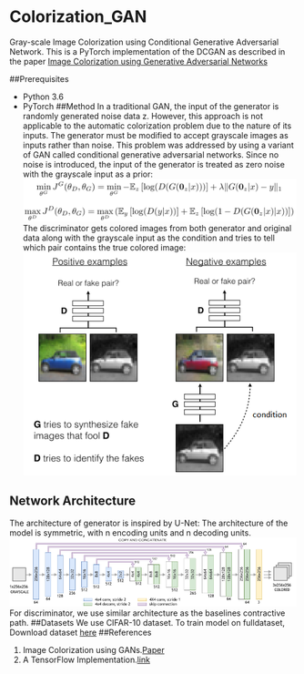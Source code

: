 # Colorization_GAN
Gray-scale Image Colorization using Conditional Generative Adversarial Network.
This is a PyTorch implementation of the DCGAN as described in the paper [Image Colorization using
Generative Adversarial Networks](https://arxiv.org/pdf/1803.05400.pdf)

##Prerequisites
* Python 3.6
* PyTorch
##Method
In a traditional GAN, the input of the generator is randomly generated noise data z. However, this approach is not applicable to the automatic colorization problem due to the nature of its inputs. The generator must be modified to accept grayscale images as inputs rather than noise. This problem was addressed by using a variant of GAN called conditional generative adversarial networks. Since no noise is introduced, the input of the generator is treated as zero noise with the grayscale input as a prior:
![alt text](https://github.com/kundank78/Colorization_GAN/blob/master/con_gan.png)
The discriminator gets colored images from both generator and original data along with the grayscale input as the condition and tries to tell which pair contains the true colored image:
![alt text](https://github.com/kundank78/Colorization_GAN/blob/master/cgan.png)

## Network Architecture
The architecture of generator is inspired by U-Net: The architecture of the model is symmetric, with n encoding units and n decoding units.
![alt text](https://github.com/kundank78/Colorization_GAN/blob/master/unet.png)
For discriminator, we use similar architecture as the baselines contractive path.
##Datasets
We use CIFAR-10 dataset. To train model on fulldataset, Download dataset [here](https://www.cs.toronto.edu/~kriz/cifar-10-python.tar.gz)
##References
1. Image Colorization using GANs.[Paper](https://arxiv.org/pdf/1803.05400.pdf)
2. A TensorFlow Implementation.[link](https://github.com/ImagingLab/Colorizing-with-GANs)
